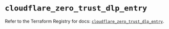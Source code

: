 # `cloudflare_zero_trust_dlp_entry`

Refer to the Terraform Registry for docs: [`cloudflare_zero_trust_dlp_entry`](https://registry.terraform.io/providers/cloudflare/cloudflare/5.7.0/docs/resources/zero_trust_dlp_entry).
